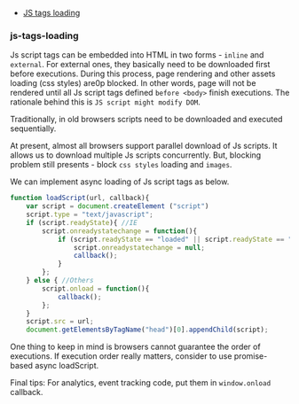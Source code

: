 
* [JS tags loading](#js-tags-loading)

### js-tags-loading
Js script tags can be embedded into HTML in two forms - `inline` and `external`. For external ones, they basically need to be downloaded first before executions. During this process, page rendering and other assets loading (css styles) are0p blocked. In other words, page will not be rendered until all Js script tags defined `before <body>` finish executions. The rationale behind this is `JS script might modify DOM`.

Traditionally, in old browsers scripts need to be downloaded and executed sequentially.

At present, almost all browsers support parallel download of Js scripts. It allows us to download multiple Js scripts concurrently. But, blocking problem still presents - block `css styles` loading and `images`.

We can implement async loading of Js script tags as below.

```js
function loadScript(url, callback){
    var script = document.createElement ("script")
    script.type = "text/javascript";
    if (script.readyState){ //IE
        script.onreadystatechange = function(){
            if (script.readyState == "loaded" || script.readyState == "complete"){
                script.onreadystatechange = null;
                callback();
            }
        };
    } else { //Others
        script.onload = function(){
            callback();
        };
    }
    script.src = url;
    document.getElementsByTagName("head")[0].appendChild(script);
```
One thing to keep in mind is browsers cannot guarantee the order of executions. If execution order really matters, consider to use promise-based async loadScript.

Final tips: For analytics, event tracking code, put them in `window.onload` callback.



